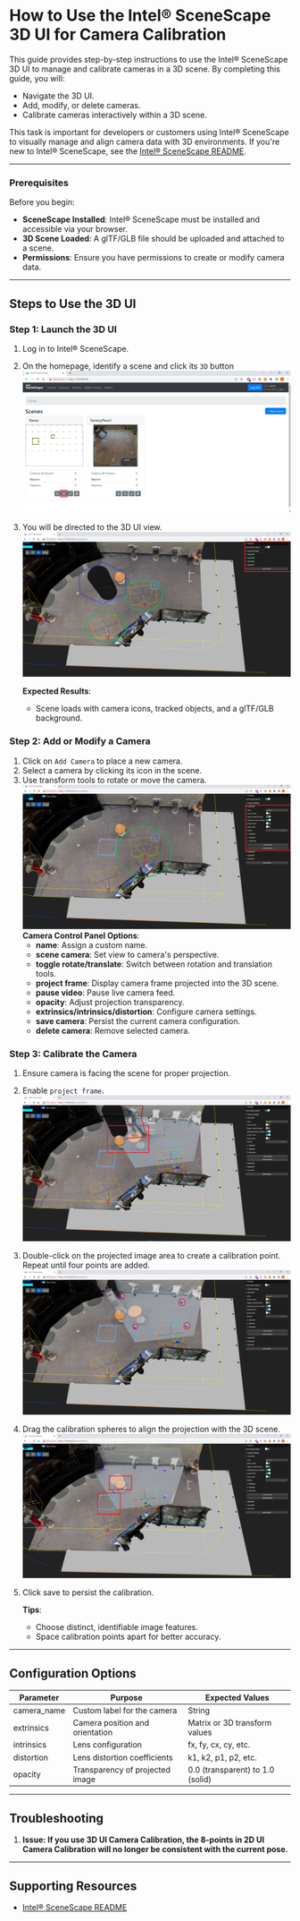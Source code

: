 
# How to Use the Intel® SceneScape 3D UI for Camera Calibration

This guide provides step-by-step instructions to use the Intel® SceneScape 3D UI to manage and calibrate cameras in a 3D scene. By completing this guide, you will:

- Navigate the 3D UI.
- Add, modify, or delete cameras.
- Calibrate cameras interactively within a 3D scene.

This task is important for developers or customers using Intel® SceneScape to visually manage and align camera data with 3D environments. If you're new to Intel® SceneScape, see the [Intel® SceneScape README](/README.md).

---

### Prerequisites

Before you begin:

- **SceneScape Installed**: Intel® SceneScape must be installed and accessible via your browser.
- **3D Scene Loaded**: A glTF/GLB file should be uploaded and attached to a scene.
- **Permissions**: Ensure you have permissions to create or modify camera data.

---

## Steps to Use the 3D UI

### Step 1: Launch the 3D UI

1. Log in to Intel® SceneScape.
2. On the homepage, identify a scene and click its `3D` button
   ![Homepage](images/ui/homepage.png)
3. You will be directed to the 3D UI view.
   ![3D UI](images/ui/3d-ui.png)

   **Expected Results**:
   - Scene loads with camera icons, tracked objects, and a glTF/GLB background.

### Step 2: Add or Modify a Camera

1. Click on `Add Camera` to place a new camera.
2. Select a camera by clicking its icon in the scene.
3. Use transform tools to rotate or move the camera.
   ![camera-controls](images/ui/camera-controls.png)
   **Camera Control Panel Options**:
   - **name**: Assign a custom name.
   - **scene camera**: Set view to camera's perspective.
   - **toggle rotate/translate**: Switch between rotation and translation tools.
   - **project frame**: Display camera frame projected into the 3D scene.
   - **pause video**: Pause live camera feed.
   - **opacity**: Adjust projection transparency.
   - **extrinsics/intrinsics/distortion**: Configure camera settings.
   - **save camera**: Persist the current camera configuration.
   - **delete camera**: Remove selected camera.

### Step 3: Calibrate the Camera

1. Ensure camera is facing the scene for proper projection.
2. Enable `project frame`.
   ![project-frame](images/ui/project-frame.png)
3. Double-click on the projected image area to create a calibration point. Repeat until four points are added.
   ![calib-point-creation](images/ui/calib-point-creation.png)
4. Drag the calibration spheres to align the projection with the 3D scene.
   ![camera-calibrated](images/ui/camera-calibrated.png)
5. Click save to persist the calibration.

   **Tips**:
   - Choose distinct, identifiable image features.
   - Space calibration points apart for better accuracy.

---

## Configuration Options

| Parameter    | Purpose                         | Expected Values                  |
| ------------ | ------------------------------- | -------------------------------- |
| camera_name  | Custom label for the camera     | String                           |
| extrinsics   | Camera position and orientation | Matrix or 3D transform values    |
| intrinsics   | Lens configuration              | fx, fy, cx, cy, etc.             |
| distortion   | Lens distortion coefficients    | k1, k2, p1, p2, etc.             |
| opacity      | Transparency of projected image | 0.0 (transparent) to 1.0 (solid) |

---

## Troubleshooting

1. **Issue: If you use 3D UI Camera Calibration, the 8-points in 2D UI Camera Calibration will no longer be consistent with the current pose.**

---

## Supporting Resources
- [Intel® SceneScape README](/README.md)

